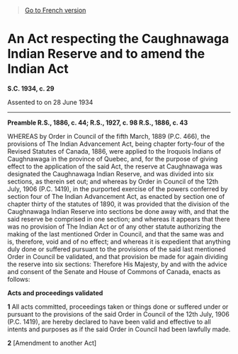 > [Go to French version](/fr/Lois/Lois%20du%20Canada/1934/ch.%2029.md)

# An Act respecting the Caughnawaga Indian Reserve and to amend the Indian Act

**S.C. 1934, c. 29**


Assented to on 28 June 1934

----------




**Preamble R.S., 1886, c. 44; R.S., 1927, c. 98 R.S., 1886, c. 43**





WHEREAS by Order in Council of the fifth March, 1889 (P.C. 466), the provisions of The Indian Advancement Act, being chapter forty-four of the Revised Statutes of Canada, 1886, were applied to the Iroquois Indians of Caughnawaga in the province of Quebec, and, for the purpose of giving effect to the application of the said Act, the reserve at Caughnawaga was designated the Caughnawaga Indian Reserve, and was divided into six sections, as therein set out; and whereas by Order in Council of the 12th July, 1906 (P.C. 1419), in the purported exercise of the powers conferred by section four of The Indian Advancement Act, as enacted by section one of chapter thirty of the statutes of 1890, it was provided that the division of the Caughnawaga Indian Reserve into sections be done away with, and that the said reserve be comprised in one section; and whereas it appears that there was no provision of The Indian Act or of any other statute authorizing the making of the last mentioned Order in Council, and that the same was and is, therefore, void and of no effect; and whereas it is expedient that anything duly done or suffered pursuant to the provisions of the said last mentioned Order in Council be validated, and that provision be made for again dividing the reserve into six sections: Therefore His Majesty, by and with the advice and consent of the Senate and House of Commons of Canada, enacts as follows:






**Acts and proceedings validated**

**1** All acts committed, proceedings taken or things done or suffered under or pursuant to the provisions of the said Order in Council of the 12th July, 1906 (P.C. 1419), are hereby declared to have been valid and effective to all intents and purposes as if the said Order in Council had been lawfully made.



**2** [Amendment to another Act]


